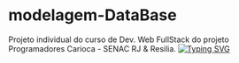 # modelagem-DataBase
Projeto individual do curso de Dev. Web FullStack do projeto Programadores Carioca - SENAC RJ &amp; Resilia.
[![Typing SVG](https://readme-typing-svg.demolab.com?font=Fira+Code&duration=4000&pause=1000&color=F2F724&width=435&lines=SIR+-+SISTEMA+INTEGRA%C3%87%C3%83O+RESILIA)](https://git.io/typing-svg)
